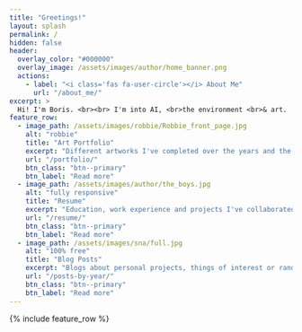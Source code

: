 ```yaml
---
title: "Greetings!"
layout: splash
permalink: /
hidden: false
header:
  overlay_color: "#000000"
  overlay_image: /assets/images/author/home_banner.png
  actions:
    - label: "<i class='fas fa-user-circle'></i> About Me"
      url: "/about_me/"
excerpt: >
  Hi! I'm Boris. <br><br> I'm into AI, <br>the environment <br>& art.
feature_row:
  - image_path: /assets/images/robbie/Robbie_front_page.jpg
    alt: "robbie"
    title: "Art Portfolio"
    excerpt: "Different artworks I've completed over the years and the stories behind them"
    url: "/portfolio/"
    btn_class: "btn--primary"
    btn_label: "Read more"
  - image_path: /assets/images/author/the_boys.jpg
    alt: "fully responsive"
    title: "Resume"
    excerpt: "Education, work experience and projects I've collaborated on with fellow researchers"
    url: "/resume/"
    btn_class: "btn--primary"
    btn_label: "Read more"
  - image_path: /assets/images/sna/full.jpg
    alt: "100% free"
    title: "Blog Posts"
    excerpt: "Blogs about personal projects, things of interest or random banter crossing my mind"
    url: "/posts-by-year/"
    btn_class: "btn--primary"
    btn_label: "Read more"
---
```


<meta name="description" content="Personal Website" />
<meta name="title" property="og:title" content="Greetings" />
<meta property="og:type" content="Website" />
<meta 
  name="image" 
  property="og:image" 
  content="https://github.com/boorism/boorism.github.io/blob/main/assets/images/robbie/Robbie_front_page.jpg" 
/>
<meta
 name="description" 
 property="og:description" 
 content="Personal Website" 
/>
<meta name="author" content="Boris Marinov" />


<!-- <style>
img { 
  object-fit: cover;
}
</style> -->


{% include feature_row %}
